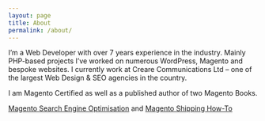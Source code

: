 ```yaml
---
layout: page
title: About
permalink: /about/
---
```


<amp-img width="600" height="300" layout="responsive" src="/assets/images/about.jpg"></amp-img>

I’m a Web Developer with over 7 years experience in the industry. Mainly PHP-based projects I’ve worked on numerous WordPress, Magento and bespoke websites. I currently work at Creare Communications Ltd – one of the largest Web Design & SEO agencies in the country.

I am Magento Certified as well as a published author of two Magento Books.

[Magento Search Engine Optimisation](http://www.amazon.co.uk/Magento-Search-Engine-Optimization-Robert/dp/1783288574/ref=sr_1_7?ie=UTF8&qid=1458307252&sr=8-7&keywords=magento) and [Magento Shipping How-To](http://www.amazon.co.uk/Instant-Magento-Shipping-How--Robert/dp/1782165401/ref=sr_1_1?ie=UTF8&qid=1458307272&sr=8-1&keywords=magento+shipping)
